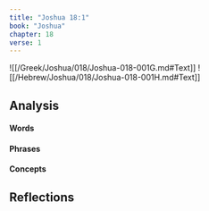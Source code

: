 ```yaml
---
title: "Joshua 18:1"
book: "Joshua"
chapter: 18
verse: 1
---
```

![[/Greek/Joshua/018/Joshua-018-001G.md#Text]]
![[/Hebrew/Joshua/018/Joshua-018-001H.md#Text]]

## Analysis

#### Words

#### Phrases

#### Concepts

## Reflections
